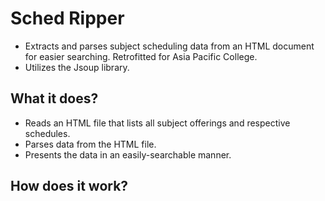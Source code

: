 # Sched Ripper
* Extracts and parses subject scheduling data from an HTML document for easier searching. Retrofitted for Asia Pacific College.
* Utilizes the Jsoup library.

## What it does?

* Reads an HTML file that lists all subject offerings and respective schedules.
* Parses data from the HTML file.
* Presents the data in an easily-searchable manner.

## How does it work?
